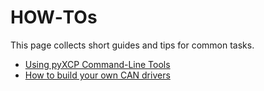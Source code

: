 # HOW‑TOs

This page collects short guides and tips for common tasks.

- [Using pyXCP Command-Line Tools](howto_cli_tools.md)
- [How to build your own CAN drivers](howto_can_driver.md)
